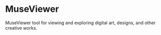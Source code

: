 # MuseViewer
MuseViewer tool for viewing and exploring digital art, designs, and other creative works.
